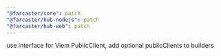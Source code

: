 ```yaml
---
"@farcaster/core": patch
"@farcaster/hub-nodejs": patch
"@farcaster/hub-web": patch
---
```


use interface for Viem PublicClient, add optional publicClients to builders
